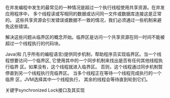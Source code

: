 在并发编程中发生的最常见的一种情况是超过一个执行线程使用共享资源。在并发应用程序中，
多个线程读或写相同的数据或访问同一文件或数据库连接这是正常的。
这些共享资源会引发错误或数据不一致的情况，我们必须通过一些机制来避免这些错误。

解决这些问题从临界区的概念开始。临界区是访问一个共享资源在同一时间不能被超过一个线程执行的代码块。

Java(和 几乎所有的编程语言)提供同步机制，帮助程序员实现临界区。当一个线程想要访问一个临界区,
它使用其中的一个同步机制来找出是否有任何其他线程执行临界 区。如果没有，这个线程就进入临界区。
否则，这个线程通过同步机制暂停直到另一个线程执行完临界区。
当多个线程正在等待一个线程完成执行的一个临界 区，JVM选择其中一个线程执行，
其余的线程会等待直到轮到它们。

关键字synchronized
Lock接口及其实现
